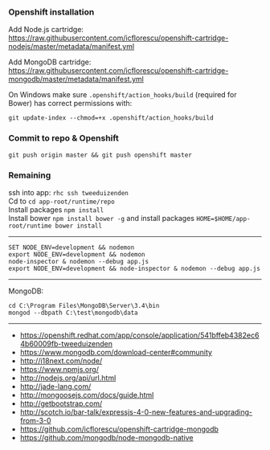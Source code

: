 ﻿### Openshift installation

Add Node.js cartridge: https://raw.githubusercontent.com/icflorescu/openshift-cartridge-nodejs/master/metadata/manifest.yml

Add MongoDB cartridge: https://raw.githubusercontent.com/icflorescu/openshift-cartridge-mongodb/master/metadata/manifest.yml

On Windows make sure `.openshift/action_hooks/build` (required for Bower) has correct permissions with:
```
git update-index --chmod=+x .openshift/action_hooks/build
```

### Commit to repo & Openshift

```
git push origin master && git push openshift master
```

### Remaining

ssh into app: `rhc ssh tweeduizenden`<br>
Cd to `cd app-root/runtime/repo`<br>
Install packages `npm install`<br>
Install bower `npm install bower -g` and install packages `HOME=$HOME/app-root/runtime bower install`

---------------------

```
SET NODE_ENV=development && nodemon
export NODE_ENV=development && nodemon
node-inspector & nodemon --debug app.js
export NODE_ENV=development && node-inspector & nodemon --debug app.js
```

---------------------

MongoDB:

```
cd C:\Program Files\MongoDB\Server\3.4\bin
mongod --dbpath C:\test\mongodb\data
```

---------------------

* https://openshift.redhat.com/app/console/application/541bffeb4382ec64b60009fb-tweeduizenden
* https://www.mongodb.com/download-center#community
* http://i18next.com/node/
* https://www.npmjs.org/
* http://nodejs.org/api/url.html
* http://jade-lang.com/
* http://mongoosejs.com/docs/guide.html
* http://getbootstrap.com/
* http://scotch.io/bar-talk/expressjs-4-0-new-features-and-upgrading-from-3-0
* https://github.com/icflorescu/openshift-cartridge-mongodb
* https://github.com/mongodb/node-mongodb-native